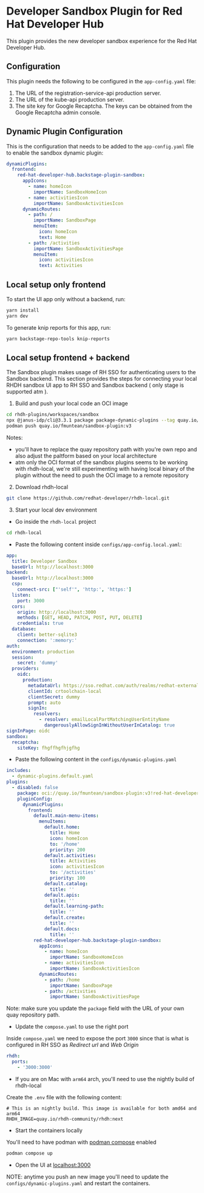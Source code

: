 # Developer Sandbox Plugin for Red Hat Developer Hub

This plugin provides the new developer sandbox experience for the Red Hat Developer Hub.

## Configuration

This plugin needs the following to be configured in the `app-config.yaml` file:

1. The URL of the registration-service-api production server.
2. The URL of the kube-api production server.
3. The site key for Google Recaptcha. The keys can be obtained from the Google Recaptcha admin console.

## Dynamic Plugin Configuration

This is the configuration that needs to be added to the `app-config.yaml` file to enable the sandbox dynamic plugin:

```yaml
dynamicPlugins:
  frontend:
    red-hat-developer-hub.backstage-plugin-sandbox:
      appIcons:
        - name: homeIcon
          importName: SandboxHomeIcon
        - name: activitiesIcon
          importName: SandboxActivitiesIcon
      dynamicRoutes:
        - path: /
          importName: SandboxPage
          menuItem:
            icon: homeIcon
            text: Home
        - path: /activities
          importName: SandboxActivitiesPage
          menuItem:
            icon: activitiesIcon
            text: Activities
```

## Local setup only frontend

To start the UI app only without a backend, run:

```sh
yarn install
yarn dev
```

To generate knip reports for this app, run:

```sh
yarn backstage-repo-tools knip-reports
```

## Local setup frontend + backend

The Sandbox plugin makes usage of RH SSO for authenticating users to the Sandbox backend.
This section provides the steps for connecting your local RHDH sandbox UI app to RH SSO and Sandbox backend ( only stage is supported atm ).

1. Build and push your local code an OCI image

```sh
cd rhdh-plugins/workspaces/sandbox
npx @janus-idp/cli@3.3.1 package package-dynamic-plugins --tag quay.io/fmuntean/sandbox-plugin:v3 --platform linux/arm64
podman push quay.io/fmuntean/sandbox-plugin:v3
```

Notes:

- you'll have to replace the quay repository path with you're own repo and also adjust the paltform based on your local architecture
- atm only the OCI format of the sandbox plugins seems to be working with rhdh-local, we're still experimenting with having local binary of the plugin without the need to push the OCI image to a remote repository

2. Download rhdh-local

```sh
git clone https://github.com/redhat-developer/rhdh-local.git
```

3. Start your local dev environment

- Go inside the `rhdh-local` project

```sh
cd rhdh-local
```

- Paste the following content inside `configs/app-config.local.yaml`:

```yaml
app:
  title: Developer Sandbox
  baseUrl: http://localhost:3000
backend:
  baseUrl: http://localhost:3000
  csp:
    connect-src: ["'self'", 'http:', 'https:']
  listen:
    port: 3000
  cors:
    origin: http://localhost:3000
    methods: [GET, HEAD, PATCH, POST, PUT, DELETE]
    credentials: true
  database:
    client: better-sqlite3
    connection: ':memory:'
auth:
  environment: production
  session:
    secret: 'dummy'
  providers:
    oidc:
      production:
        metadataUrl: https://sso.redhat.com/auth/realms/redhat-external
        clientId: crtoolchain-local
        clientSecret: dummy
        prompt: auto
        signIn:
          resolvers:
            - resolver: emailLocalPartMatchingUserEntityName
              dangerouslyAllowSignInWithoutUserInCatalog: true
signInPage: oidc
sandbox:
  recaptcha:
    siteKey: fhgffhgfhjgfhg
```

- Paste the following content in the `configs/dynamic-plugins.yaml`

```yaml
includes:
  - dynamic-plugins.default.yaml
plugins:
  - disabled: false
    package: oci://quay.io/fmuntean/sandbox-plugin:v3!red-hat-developer-hub-backstage-plugin-sandbox
    pluginConfig:
      dynamicPlugins:
        frontend:
          default.main-menu-items:
            menuItems:
              default.home:
                title: Home
                icon: homeIcon
                to: '/home'
                priority: 200
              default.activities:
                title: Activities
                icon: activitiesIcon
                to: '/activities'
                priority: 100
              default.catalog:
                title: ''
              default.apis:
                title: ''
              default.learning-path:
                title: ''
              default.create:
                title: ''
              default.docs:
                title: ''
          red-hat-developer-hub.backstage-plugin-sandbox:
            appIcons:
              - name: homeIcon
                importName: SandboxHomeIcon
              - name: activitiesIcon
                importName: SandboxActivitiesIcon
            dynamicRoutes:
              - path: /home
                importName: SandboxPage
              - path: /activities
                importName: SandboxActivitiesPage
```

Note: make sure you update the `package` field with the URL of your own quay repository path.

- Update the `compose.yaml` to use the right port

Inside `compose.yaml` we need to expose the port `3000` since that is what is configured in RH SSO as _Redirect url_ and _Web Origin_

```yaml
rhdh:
  ports:
    - '3000:3000'
```

- If you are on Mac with `arm64` arch, you'll need to use the nightly build of rhdh-local

Create the `.env` file with the following content:

```shell
# This is an nightly build. This image is available for both amd64 and arm64
RHDH_IMAGE=quay.io/rhdh-community/rhdh:next
```

- Start the containers locally

You'll need to have podman with [podman compose](https://podman-desktop.io/docs/compose) enabled

```sh
podman compose up
```

- Open the UI at [localhost:3000](http://localhost:3000)

NOTE: anytime you push an new image you'll need to update the `configs/dynamic-plugins.yaml` and restart the containers.
